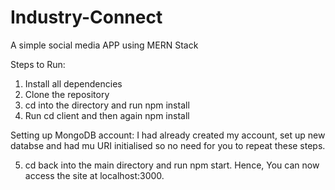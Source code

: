 # Industry-Connect
A simple social media APP using MERN Stack

Steps to Run:
1. Install all dependencies
2. Clone the repository
3. cd into the directory and run npm install
4. Run cd client and then again npm install

Setting up MongoDB account:
I had already created my account, set up new databse and had mu URI initialised so no need for you to repeat these steps.

5. cd back into the main directory and run npm start. Hence, You can now access the site at localhost:3000.
